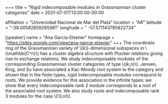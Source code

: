 +++
title = "Rigid indecomposable modules in Grassmannian cluster categories"
date = 2021-07-01T13:00:00-00:00

affiliation = "Universidad Nacional de Mar del Plata"
location = "AR"
latitude = "-38.00582859265981"
longitude = " -57.571143785822734"

[speaker]
  name = "Ana García-Elsener"
  homepage = "https://sites.google.com/view/ana-garcia-elsener"
+++
The coordinate ring of the Grassmannian variety of \\(k\\)-dimensional subspaces in \\(\\mathbb{C^n}\\) has a cluster algebra structure with Plucker relations giving rise to exchange relations. We study indecomposable modules of the corresponding Grassmannian cluster categories of type \\((k,n)\\). Jensen, King, and Su have associated a Kac-Moody root system to the category and shown that in the finite types, rigid indecomposable modules correspond to roots. We provide evidence for this association in the infinite types: we show that every indecomposable rank 2 module corresponds to a root of the associated root system. We also study roots and indecomposable rank 3 modules for the case \\((3,n)\\).
